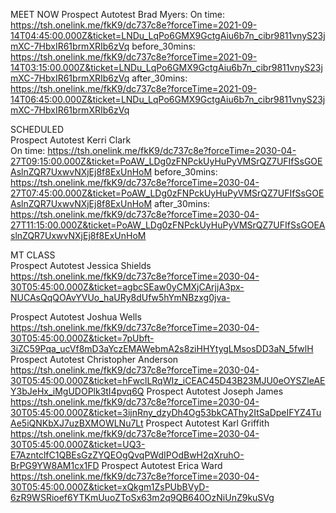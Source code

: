 MEET NOW
Prospect Autotest Brad Myers:
On time: https://tsh.onelink.me/fkK9/dc737c8e?forceTime=2021-09-14T04:45:00.000Z&ticket=LNDu_LqPo6GMX9GctgAiu6b7n_cibr9811vnyS23jmXC-7HbxIR61brmXRIb6zVq
before_30mins: https://tsh.onelink.me/fkK9/dc737c8e?forceTime=2021-09-14T03:15:00.000Z&ticket=LNDu_LqPo6GMX9GctgAiu6b7n_cibr9811vnyS23jmXC-7HbxIR61brmXRIb6zVq
after_30mins: https://tsh.onelink.me/fkK9/dc737c8e?forceTime=2021-09-14T06:45:00.000Z&ticket=LNDu_LqPo6GMX9GctgAiu6b7n_cibr9811vnyS23jmXC-7HbxIR61brmXRIb6zVq

SCHEDULED	
Prospect Autotest Kerri Clark	
On time: https://tsh.onelink.me/fkK9/dc737c8e?forceTime=2030-04-27T09:15:00.000Z&ticket=PoAW_LDg0zFNPckUyHuPyVMSrQZ7UFIfSsGOEAslnZQR7UxwvNXjEj8f8ExUnHoM
before_30mins: https://tsh.onelink.me/fkK9/dc737c8e?forceTime=2030-04-27T07:45:00.000Z&ticket=PoAW_LDg0zFNPckUyHuPyVMSrQZ7UFIfSsGOEAslnZQR7UxwvNXjEj8f8ExUnHoM
after_30mins: https://tsh.onelink.me/fkK9/dc737c8e?forceTime=2030-04-27T11:15:00.000Z&ticket=PoAW_LDg0zFNPckUyHuPyVMSrQZ7UFIfSsGOEAslnZQR7UxwvNXjEj8f8ExUnHoM

MT CLASS	
Prospect Autotest Jessica Shields	
https://tsh.onelink.me/fkK9/dc737c8e?forceTime=2030-04-30T05:45:00.000Z&ticket=agbcSEaw0yCMXjCArjjA3px-NUCAsQqQOAvYVUo_haURy8dUfw5hYmNBzxg0jva-


Prospect Autotest Joshua Wells	
https://tsh.onelink.me/fkK9/dc737c8e?forceTime=2030-04-30T05:45:00.000Z&ticket=7pUbft-3iZC59Pqa_ucVf8mD3aYczEMAWebmA2s8ziHHYtygLMsosDD3aN_5fwlH
Prospect Autotest Christopher Anderson	
https://tsh.onelink.me/fkK9/dc737c8e?forceTime=2030-04-30T05:45:00.000Z&ticket=hFwclLRqWIz_iCEAC45D43B23MJU0eOYSZleAEY3bJeHx_iMgUDOPlk3tI4pvq6Q
Prospect Autotest Joseph James	
https://tsh.onelink.me/fkK9/dc737c8e?forceTime=2030-04-30T05:45:00.000Z&ticket=3ijnRny_dzyDh4Og53bkCAThy2ItSaDpeIFYZ4TuAe5iQNKbXJ7uzBXMOWLNu7Lt
Prospect Autotest Karl Griffith	
https://tsh.onelink.me/fkK9/dc737c8e?forceTime=2030-04-30T05:45:00.000Z&ticket=UQ3-E7AzntclfC1QBEsGzZYQEOgQvqPWdIPOdBwH2qXruhO-BrPG9YW8AM1cx1FD
Prospect Autotest Erica Ward	
https://tsh.onelink.me/fkK9/dc737c8e?forceTime=2030-04-30T05:45:00.000Z&ticket=xQkgm1ZsPUbBVyD-6zR9WSRioef6YTKmUuoZToSx63m2q9QB640OzNiUnZ9kuSVg
